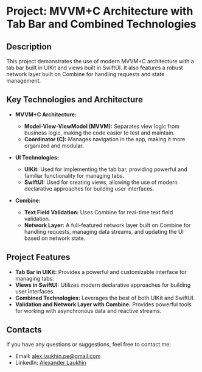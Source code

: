 # Project: MVVM+C Architecture with Tab Bar and Combined Technologies

## Description

This project demonstrates the use of modern MVVM+C architecture with a tab bar built in UIKit and views built in SwiftUI. It also features a robust network layer built on Combine for handling requests and state management.

## Key Technologies and Architecture

- **MVVM+C Architecture:**
  - **Model-View-ViewModel (MVVM):** Separates view logic from business logic, making the code easier to test and maintain.
  - **Coordinator (C):** Manages navigation in the app, making it more organized and modular.

- **UI Technologies:**
  - **UIKit:** Used for implementing the tab bar, providing powerful and familiar functionality for managing tabs.
  - **SwiftUI:** Used for creating views, allowing the use of modern declarative approaches for building user interfaces.

- **Combine:**
  - **Text Field Validation:** Uses Combine for real-time text field validation.
  - **Network Layer:** A full-featured network layer built on Combine for handling requests, managing data streams, and updating the UI based on network state.

## Project Features

- **Tab Bar in UIKit:** Provides a powerful and customizable interface for managing tabs.
- **Views in SwiftUI:** Utilizes modern declarative approaches for building user interfaces.
- **Combined Technologies:** Leverages the best of both UIKit and SwiftUI.
- **Validation and Network Layer with Combine:** Provides powerful tools for working with asynchronous data and reactive streams.

## Contacts

If you have any questions or suggestions, feel free to contact me:
-	Email: alex.laukhin.pe@gmail.com
-	LinkedIn: [Alexander Laukhin](www.linkedin.com/in/alexander-laukhin)
